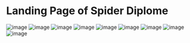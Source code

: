 # Landing Page of Spider Diplome

 ![image](https://github.com/NGcodeX/spiderdiplome/blob/cindy_branch/front%20end%20preview/Header.png?raw=true)
  ![image](https://github.com/NGcodeX/spiderdiplome/blob/cindy_branch/front%20end%20preview/page%201.png?raw=true)
   ![image](https://github.com/NGcodeX/spiderdiplome/blob/cindy_branch/front%20end%20preview/page%203.png?raw=true)
    ![image](https://github.com/NGcodeX/spiderdiplome/blob/cindy_branch/front%20end%20preview/page%204.png?raw=true)
     ![image](https://github.com/NGcodeX/spiderdiplome/blob/cindy_branch/front%20end%20preview/page%205.png?raw=true)
      ![image](https://github.com/NGcodeX/spiderdiplome/blob/cindy_branch/front%20end%20preview/page%206.png?raw=true)
      ![image]()
      ![image]()
       ![image]()
      
    
